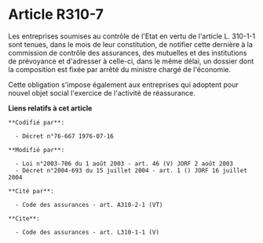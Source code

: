 # Article R310-7

Les entreprises soumises au contrôle de l'Etat en vertu de l'article L. 310-1-1 sont tenues, dans le mois de leur
constitution, de notifier cette dernière à la commission de contrôle des assurances, des mutuelles et des institutions de
prévoyance et d'adresser à celle-ci, dans le même délai, un dossier dont la composition est fixée par arrêté du ministre
chargé de l'économie.

Cette obligation s'impose également aux entreprises qui adoptent pour nouvel objet social l'exercice de l'activité de
réassurance.

**Liens relatifs à cet article**

	**Codifié par**:

	  - Décret n°76-667 1976-07-16

	**Modifié par**:

	  - Loi n°2003-706 du 1 août 2003 - art. 46 (V) JORF 2 août 2003
	  - Décret n°2004-693 du 15 juillet 2004 - art. 1 () JORF 16 juillet 2004

	**Cité par**:

	  - Code des assurances - art. A310-2-1 (VT)

	**Cite**:

	  - Code des assurances - art. L310-1-1 (V)
